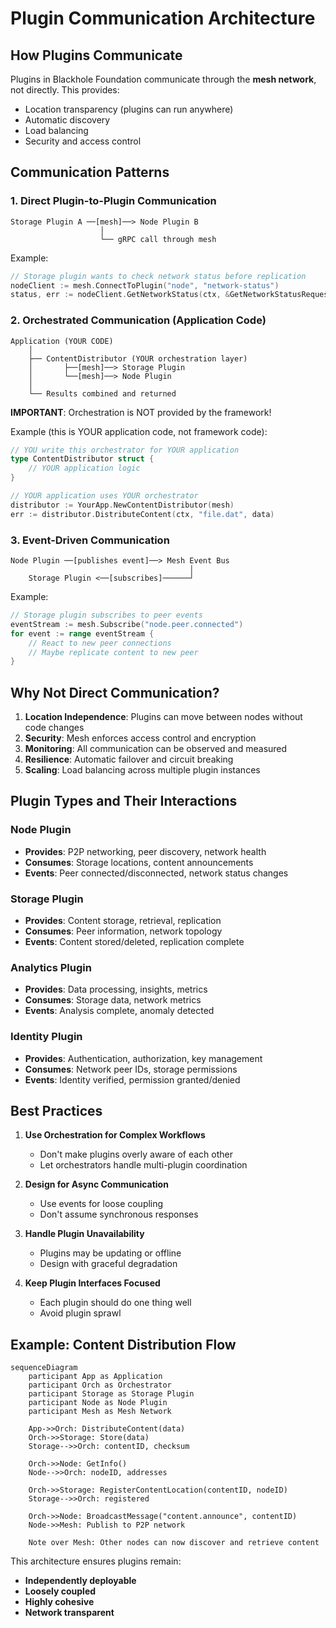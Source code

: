 # Plugin Communication Architecture

## How Plugins Communicate

Plugins in Blackhole Foundation communicate through the **mesh network**, not directly. This provides:
- Location transparency (plugins can run anywhere)
- Automatic discovery
- Load balancing
- Security and access control

## Communication Patterns

### 1. Direct Plugin-to-Plugin Communication

```
Storage Plugin A ──[mesh]──> Node Plugin B
                    │
                    └── gRPC call through mesh
```

Example:
```go
// Storage plugin wants to check network status before replication
nodeClient := mesh.ConnectToPlugin("node", "network-status")
status, err := nodeClient.GetNetworkStatus(ctx, &GetNetworkStatusRequest{})
```

### 2. Orchestrated Communication (Application Code)

```
Application (YOUR CODE)
    │
    ├── ContentDistributor (YOUR orchestration layer)
    │       ├──[mesh]──> Storage Plugin
    │       └──[mesh]──> Node Plugin
    │
    └── Results combined and returned
```

**IMPORTANT**: Orchestration is NOT provided by the framework!

Example (this is YOUR application code, not framework code):
```go
// YOU write this orchestrator for YOUR application
type ContentDistributor struct {
    // YOUR application logic
}

// YOUR application uses YOUR orchestrator
distributor := YourApp.NewContentDistributor(mesh)
err := distributor.DistributeContent(ctx, "file.dat", data)
```

### 3. Event-Driven Communication

```
Node Plugin ──[publishes event]──> Mesh Event Bus
                                        │
    Storage Plugin <──[subscribes]──────┘
```

Example:
```go
// Storage plugin subscribes to peer events
eventStream := mesh.Subscribe("node.peer.connected")
for event := range eventStream {
    // React to new peer connections
    // Maybe replicate content to new peer
}
```

## Why Not Direct Communication?

1. **Location Independence**: Plugins can move between nodes without code changes
2. **Security**: Mesh enforces access control and encryption
3. **Monitoring**: All communication can be observed and measured
4. **Resilience**: Automatic failover and circuit breaking
5. **Scaling**: Load balancing across multiple plugin instances

## Plugin Types and Their Interactions

### Node Plugin
- **Provides**: P2P networking, peer discovery, network health
- **Consumes**: Storage locations, content announcements
- **Events**: Peer connected/disconnected, network status changes

### Storage Plugin  
- **Provides**: Content storage, retrieval, replication
- **Consumes**: Peer information, network topology
- **Events**: Content stored/deleted, replication complete

### Analytics Plugin
- **Provides**: Data processing, insights, metrics
- **Consumes**: Storage data, network metrics
- **Events**: Analysis complete, anomaly detected

### Identity Plugin
- **Provides**: Authentication, authorization, key management
- **Consumes**: Network peer IDs, storage permissions
- **Events**: Identity verified, permission granted/denied

## Best Practices

1. **Use Orchestration for Complex Workflows**
   - Don't make plugins overly aware of each other
   - Let orchestrators handle multi-plugin coordination

2. **Design for Async Communication**
   - Use events for loose coupling
   - Don't assume synchronous responses

3. **Handle Plugin Unavailability**
   - Plugins may be updating or offline
   - Design with graceful degradation

4. **Keep Plugin Interfaces Focused**
   - Each plugin should do one thing well
   - Avoid plugin sprawl

## Example: Content Distribution Flow

```mermaid
sequenceDiagram
    participant App as Application
    participant Orch as Orchestrator
    participant Storage as Storage Plugin
    participant Node as Node Plugin
    participant Mesh as Mesh Network
    
    App->>Orch: DistributeContent(data)
    Orch->>Storage: Store(data)
    Storage-->>Orch: contentID, checksum
    
    Orch->>Node: GetInfo()
    Node-->>Orch: nodeID, addresses
    
    Orch->>Storage: RegisterContentLocation(contentID, nodeID)
    Storage-->>Orch: registered
    
    Orch->>Node: BroadcastMessage("content.announce", contentID)
    Node->>Mesh: Publish to P2P network
    
    Note over Mesh: Other nodes can now discover and retrieve content
```

This architecture ensures plugins remain:
- **Independently deployable**
- **Loosely coupled**
- **Highly cohesive**
- **Network transparent**
